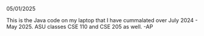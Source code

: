 05/01/2025

This is the Java code on my laptop that I have cummalated over July 2024 - May 2025. ASU classes CSE 110 and CSE 205 as well. 
-AP
